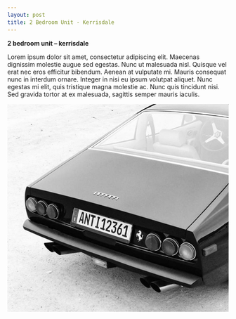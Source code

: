 ```yaml
---
layout: post
title: 2 Bedroom Unit - Kerrisdale
---
```



**2 bedroom unit – kerrisdale**

Lorem ipsum dolor sit amet, consectetur adipiscing elit. Maecenas dignissim molestie augue sed egestas. Nunc ut malesuada nisl. Quisque vel erat nec eros efficitur bibendum. Aenean at vulputate mi. Mauris consequat nunc in interdum ornare. Integer in nisi eu ipsum volutpat aliquet. Nunc egestas mi elit, quis tristique magna molestie ac. Nunc quis tincidunt nisi. Sed gravida tortor at ex malesuada, sagittis semper mauris iaculis.

![](/uploads/car.jpg)